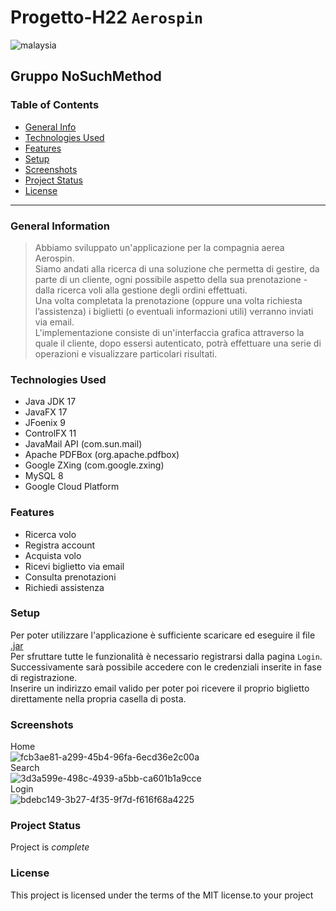 # Progetto-H22 `Aerospin`
![malaysia](https://user-images.githubusercontent.com/66534866/174287514-c3d9d0b8-d2e4-41d2-b7da-ea3d67e040f2.jpg)
## Gruppo NoSuchMethod

### Table of Contents
* [General Info](#general-information)
* [Technologies Used](#technologies-used)
* [Features](#features)
* [Setup](#setup)
* [Screenshots](#screenshots)
* [Project Status](#project-status)
* [License](#license)

***

### General Information
> Abbiamo sviluppato un'applicazione per la compagnia aerea Aerospin.\
Siamo andati alla ricerca di una soluzione che permetta di gestire, da parte di un cliente, ogni possibile aspetto della sua prenotazione - dalla ricerca voli alla gestione degli ordini effettuati.\
Una volta completata la prenotazione (oppure una volta richiesta l’assistenza) i biglietti (o eventuali informazioni utili) verranno inviati via email.\
L'implementazione consiste di un'interfaccia grafica attraverso la quale il cliente, dopo essersi autenticato, potrà effettuare una serie di operazioni e visualizzare particolari risultati.

### Technologies Used
- Java JDK 17
- JavaFX 17
- JFoenix 9
- ControlFX 11
- JavaMail API (com.sun.mail)
- Apache PDFBox (org.apache.pdfbox)
- Google ZXing (com.google.zxing)
- MySQL 8
- Google Cloud Platform

### Features
- Ricerca volo
- Registra account
- Acquista volo
- Ricevi biglietto via email
- Consulta prenotazioni
- Richiedi assistenza

### Setup
Per poter utilizzare l'applicazione è sufficiente scaricare ed eseguire il file [.jar](https://github.com/IngSW-unipv/Progetto-H22/releases/download/Final/Aerospin.jar) \
Per sfruttare tutte le funzionalità è necessario registrarsi dalla pagina `Login`. \
Successivamente sarà possibile accedere con le credenziali inserite in fase di registrazione. \
Inserire un indirizzo email valido per poter poi ricevere il proprio biglietto direttamente nella propria casella di posta. 

### Screenshots
Home\
![fcb3ae81-a299-45b4-96fa-6ecd36e2c00a](https://user-images.githubusercontent.com/66534866/174296210-9ca4af72-cc61-4588-ba7a-5a6504b789cd.jpg)\
Search\
![3d3a599e-498c-4939-a5bb-ca601b1a9cce](https://user-images.githubusercontent.com/66534866/174296346-b016e3f9-148d-41e9-9784-e99bbd86ed94.jpg)\
Login\
![bdebc149-3b27-4f35-9f7d-f616f68a4225](https://user-images.githubusercontent.com/66534866/174296359-a188d3c8-d6c7-4007-a4e6-d758ff25d5cf.jpg)

### Project Status
Project is _complete_
<!--_no longer being worked on_-->

### License
This project is licensed under the terms of the MIT license.to your project
